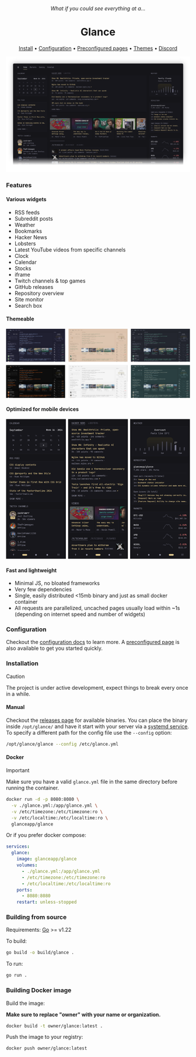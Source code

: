 <p align="center"><em>What if you could see everything at a...</em></p>
<h1 align="center">Glance</h1>
<p align="center"><a href="#installation">Install</a> • <a href="docs/configuration.md">Configuration</a> • <a href="docs/preconfigured-pages.md">Preconfigured pages</a> • <a href="docs/themes.md">Themes</a> • <a href="https://discord.com/invite/7KQ7Xa9kJd">Discord</a></p>

![example homepage](docs/images/readme-main-image.png)

### Features
#### Various widgets
* RSS feeds
* Subreddit posts
* Weather
* Bookmarks
* Hacker News
* Lobsters
* Latest YouTube videos from specific channels
* Clock
* Calendar
* Stocks
* iframe
* Twitch channels & top games
* GitHub releases
* Repository overview
* Site monitor
* Search box

#### Themeable
![multiple color schemes example](docs/images/themes-example.png)

#### Optimized for mobile devices
![mobile device previews](docs/images/mobile-preview.png)

#### Fast and lightweight
* Minimal JS, no bloated frameworks
* Very few dependencies
* Single, easily distributed <15mb binary and just as small docker container
* All requests are parallelized, uncached pages usually load within ~1s (depending on internet speed and number of widgets)

### Configuration
Checkout the [configuration docs](docs/configuration.md) to learn more. A [preconfigured page](docs/configuration.md#preconfigured-page) is also available to get you started quickly.

### Installation
> [!CAUTION]
>
> The project is under active development, expect things to break every once in a while.

#### Manual
Checkout the [releases page](https://github.com/glanceapp/glance/releases) for available binaries. You can place the binary inside `/opt/glance/` and have it start with your server via a [systemd service](https://linuxhandbook.com/create-systemd-services/). To specify a different path for the config file use the `--config` option:

```bash
/opt/glance/glance --config /etc/glance.yml
```

#### Docker
> [!IMPORTANT]
>
> Make sure you have a valid `glance.yml` file in the same directory before running the container.

```bash
docker run -d -p 8080:8080 \
  -v ./glance.yml:/app/glance.yml \
  -v /etc/timezone:/etc/timezone:ro \
  -v /etc/localtime:/etc/localtime:ro \
  glanceapp/glance
```

Or if you prefer docker compose:

```yaml
services:
  glance:
    image: glanceapp/glance
    volumes:
      - ./glance.yml:/app/glance.yml
      - /etc/timezone:/etc/timezone:ro
      - /etc/localtime:/etc/localtime:ro
    ports:
      - 8080:8080
    restart: unless-stopped
```

### Building from source

Requirements: [Go](https://go.dev/dl/) >= v1.22

To build:

```bash
go build -o build/glance .
```

To run:

```bash
go run .
```

### Building Docker image

Build the image:

**Make sure to replace "owner" with your name or organization.**

```bash
docker build -t owner/glance:latest .
```

Push the image to your registry:

```bash
docker push owner/glance:latest
```
